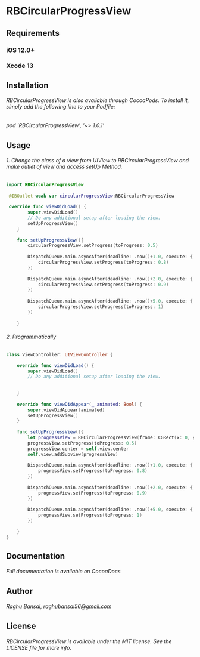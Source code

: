# RBCircularProgressView

## Requirements

### iOS 12.0+
### Xcode 13

## Installation

###### RBCircularProgressView is also available through CocoaPods. To install it, simply add the following line to your Podfile:
###### pod 'RBCircularProgressView', '~> 1.0.1'

## Usage
###### 1. Change the class of a view from UIView to RBCircularProgressView and make outlet of view and access setUp Method.

```swift 
import RBCircularProgressView
  
 @IBOutlet weak var circularProgressView:RBCircularProgressView
 
 override func viewDidLoad() {
        super.viewDidLoad()
        // Do any additional setup after loading the view.
        setUpProgressView()
    } 
    
    func setUpProgressView(){
        circularProgressView.setProgress(toProgress: 0.5)
        
        DispatchQueue.main.asyncAfter(deadline: .now()+1.0, execute: {
            circularProgressView.setProgress(toProgress: 0.8)
        })
        
        DispatchQueue.main.asyncAfter(deadline: .now()+2.0, execute: {
            circularProgressView.setProgress(toProgress: 0.9)
        })
        
        DispatchQueue.main.asyncAfter(deadline: .now()+5.0, execute: {
            circularProgressView.setProgress(toProgress: 1)
        })
       
    }
   ```
   
   ###### 2. Programmatically 

```Swift
class ViewController: UIViewController {

    override func viewDidLoad() {
        super.viewDidLoad()
        // Do any additional setup after loading the view.
        
        
    }
    
    override func viewDidAppear(_ animated: Bool) {
        super.viewDidAppear(animated)
        setUpProgressView()
    }
    
    func setUpProgressView(){
        let progressView = RBCircularProgressView(frame: CGRect(x: 0, y: 0, width: 100, height: 100))
        progressView.setProgress(toProgress: 0.5)
        progressView.center = self.view.center
        self.view.addSubview(progressView)
        
        DispatchQueue.main.asyncAfter(deadline: .now()+1.0, execute: {
            progressView.setProgress(toProgress: 0.8)
        })
        
        DispatchQueue.main.asyncAfter(deadline: .now()+2.0, execute: {
            progressView.setProgress(toProgress: 0.9)
        })
        
        DispatchQueue.main.asyncAfter(deadline: .now()+5.0, execute: {
            progressView.setProgress(toProgress: 1)
        })
       
    }
}
```

## Documentation

###### Full documentation is available on CocoaDocs.


## Author

###### Raghu Bansal, raghubansal56@gmail.com

## License

###### RBCircularProgressView is available under the MIT license. See the LICENSE file for more info.


